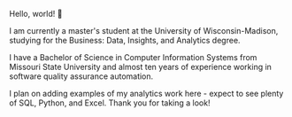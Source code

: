 Hello, world! 👋

I am currently a master's student at the University of Wisconsin-Madison, studying for the Business: Data, Insights, and Analytics degree. 

I have a Bachelor of Science in Computer Information Systems from Missouri State University and almost ten years of experience working in software quality assurance automation. 

I plan on adding examples of my analytics work here - expect to see plenty of SQL, Python, and Excel. Thank you for taking a look!
